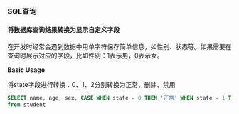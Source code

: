 ### SQL查询

#### 将数据库查询结果转换为显示自定义字段

在开发时经常会遇到数据中用单字符保存简单信息，如性别、状态等。如果需要在查询时展示对应的字段，比如性别：1表示男，0表示女。

**Basic Usage**

将state字段进行转换：0、1、2分别转换为正常、删除、禁用

``` sql
SELECT name, age, sex, CASE WHEN state = 0 THEN '正常' WHEN state = 1 THEN '删除' ELSE '禁用' END AS state
from student
```